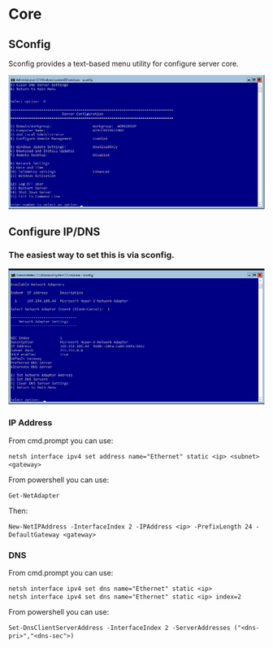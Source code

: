 <!-- TITLE: Windows Server 2016 Core -->
<!-- SUBTITLE: A quick summary of Core -->

# Core

## SConfig

Sconfig provides a text-based menu utility for configure server core. 

![Chrome Altnqq 5 Net](/uploads/chrome-altnqq-5-net.png "Chrome Altnqq 5 Net")


## Configure IP/DNS

### The easiest way to set this is via sconfig.

![Ipsettings](/uploads/ipsettings.png "Ipsettings")


### IP Address

From cmd.prompt you can use:

```
netsh interface ipv4 set address name="Ethernet" static <ip> <subnet> <gateway>
```

From powershell you can use:

```
Get-NetAdapter
```
Then:
```
New-NetIPAddress -InterfaceIndex 2 -IPAddress <ip> -PrefixLength 24 -DefaultGateway <gateway>
```

### DNS 

From cmd.prompt you can use:

```
netsh interface ipv4 set dns name="Ethernet" static <ip>
netsh interface ipv4 set dns name="Ethernet" static <ip> index=2
```

From powershell you can use:

```
Set-DnsClientServerAddress -InterfaceIndex 2 -ServerAddresses ("<dns-pri>","<dns-sec">)
```
